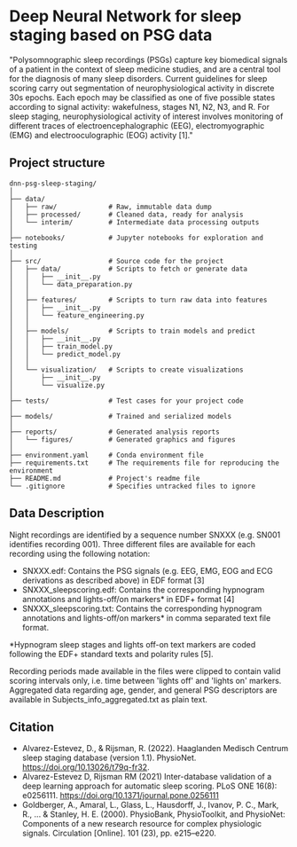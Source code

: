 # Deep Neural Network for sleep staging based on PSG data

"Polysomnographic sleep recordings (PSGs) capture key biomedical signals of a patient in the context of sleep medicine studies, and are a central tool for the diagnosis of many sleep disorders. Current guidelines for sleep scoring carry out segmentation of neurophysiological activity in discrete 30s epochs. Each epoch may be classified as one of five possible states according to signal activity: wakefulness, stages N1, N2, N3, and R. For sleep staging, neurophysiological activity of interest involves monitoring of different traces of electroencephalographic (EEG), electromyographic (EMG) and electrooculographic (EOG) activity [1]."



## Project structure

```
dnn-psg-sleep-staging/
│
├── data/
│   ├── raw/             # Raw, immutable data dump
│   ├── processed/       # Cleaned data, ready for analysis
│   └── interim/         # Intermediate data processing outputs
│
├── notebooks/           # Jupyter notebooks for exploration and testing
│
├── src/                 # Source code for the project
│   ├── data/            # Scripts to fetch or generate data
│   │   ├── __init__.py
│   │   └── data_preparation.py
│   │
│   ├── features/        # Scripts to turn raw data into features
│   │   ├── __init__.py
│   │   └── feature_engineering.py
│   │
│   ├── models/          # Scripts to train models and predict
│   │   ├── __init__.py
│   │   ├── train_model.py
│   │   └── predict_model.py
│   │
│   └── visualization/   # Scripts to create visualizations
│       ├── __init__.py
│       └── visualize.py
│
├── tests/               # Test cases for your project code
│
├── models/              # Trained and serialized models
│
├── reports/             # Generated analysis reports
│   └── figures/         # Generated graphics and figures
│
├── environment.yaml     # Conda environment file
├── requirements.txt     # The requirements file for reproducing the environment
├── README.md            # Project's readme file
└── .gitignore           # Specifies untracked files to ignore
```


## Data Description
Night recordings are identified by a sequence number SNXXX (e.g. SN001 identifies recording 001). Three different files are available for each recording using the following notation:

* SNXXX.edf: Contains the PSG signals (e.g. EEG, EMG, EOG and ECG derivations as described above) in EDF format [3]
* SNXXX_sleepscoring.edf: Contains the corresponding hypnogram annotations and lights-off/on markers* in EDF+ format [4]
* SNXXX_sleepscoring.txt: Contains the corresponding hypnogram annotations and lights-off/on markers* in comma separated text file format.

*Hypnogram sleep stages and lights off-on text markers are coded following the EDF+ standard texts and polarity rules [5].

Recording periods made available in the files were clipped to contain valid scoring intervals only, i.e. time between 'lights off' and 'lights on' markers. Aggregated data regarding age, gender, and general PSG descriptors are available in Subjects_info_aggregated.txt as plain text.

## Citation
* Alvarez-Estevez, D., & Rijsman, R. (2022). Haaglanden Medisch Centrum sleep staging database (version 1.1). PhysioNet. https://doi.org/10.13026/t79q-fr32.
* Alvarez-Estevez D, Rijsman RM (2021) Inter-database validation of a deep learning approach for automatic sleep scoring. PLoS ONE 16(8): e0256111. https://doi.org/10.1371/journal.pone.0256111
* Goldberger, A., Amaral, L., Glass, L., Hausdorff, J., Ivanov, P. C., Mark, R., ... & Stanley, H. E. (2000). PhysioBank, PhysioToolkit, and PhysioNet: Components of a new research resource for complex physiologic signals. Circulation [Online]. 101 (23), pp. e215–e220.